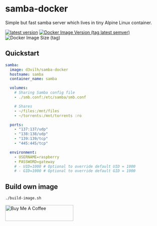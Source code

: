 # samba-docker
Simple but fast samba server which lives in tiny Alpine Linux container.


[![latest version](https://img.shields.io/github/v/release/d3vilh/samba-docker?color=%2344cc11&label=LATEST%20RELEASE&style=flat-square&logo=Github)](https://github.com/d3vilh/samba-docker/releases/latest) [![Docker Image Version (tag latest semver)](https://img.shields.io/docker/v/d3vilh/samba-docker/latest?logo=docker&label=DOCKER%20IMAGE&color=2344cc11&style=flat-square&logoColor=white)](https://hub.docker.com/r/d3vilh/samba-docker) ![Docker Image Size (tag)](https://img.shields.io/docker/image-size/d3vilh/samba-docker/latest?logo=Docker&color=2344cc11&label=IMAGE%20SIZE&style=flat-square&logoColor=white)


## Quickstart

```yml
samba:
  image: d3vilh/samba-docker
  hostname: samba
  container_name: samba

  volumes:
    # Sharing Samba config file
    - ./smb.conf:/etc/samba/smb.conf

    # Shares
    - ~/files:/mnt/files
    - ~/torrents:/mnt/torrents :ro

  ports:
    - "137:137/udp"
    - "138:138/udp"
    - "139:139/tcp"
    - "445:445/tcp"

  environment:
    - USERNAME=raspberry
    - PASSWORD=gateway
    # - UID=1000 # Optional to override default UID = 1000
    # - GID=1000 # Optional to override default GID = 1000
```

## Build own image
  
```bash
./build-image.sh
```


<a href="https://www.buymeacoffee.com/d3vilh" target="_blank"><img src="https://cdn.buymeacoffee.com/buttons/v2/default-yellow.png" alt="Buy Me A Coffee" height="51" width="217"></a>
